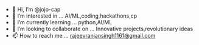 - 👋 Hi, I’m @jojo-cap
- 👀 I’m interested in ... AI/ML,coding,hackathons,cp 
- 🌱 I’m currently learning ... python,AI/ML
- 💞️ I’m looking to collaborate on ... Innovative projects,revolutionary ideas
- 📫 How to reach me ... rajeevranjansingh1161@gmail.com

<!---
jojo-cap/jojo-cap is a ✨ special ✨ repository because its `README.md` (this file) appears on your GitHub profile.
You can click the Preview link to take a look at your changes.
--->
